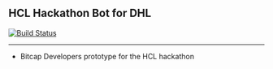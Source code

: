 ## HCL Hackathon Bot for DHL ##
 [![Build Status](https://travis-ci.org/Bitcap-Developers/messenger-bot.svg?branch=master)](https://travis-ci.org/Bitcap-Developers/messenger-bot)


----------

 - Bitcap Developers prototype for the HCL hackathon


